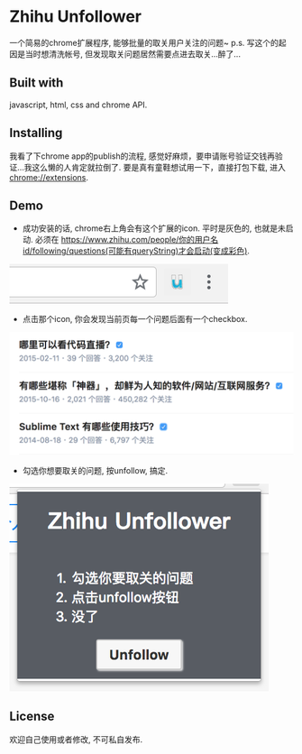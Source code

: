 # Zhihu Unfollower

一个简易的chrome扩展程序, 能够批量的取关用户关注的问题~
p.s. 写这个的起因是当时想清洗帐号, 但发现取关问题居然需要点进去取关...醉了...

## Built with
javascript, html, css and chrome API.


## Installing

我看了下chrome app的publish的流程, 感觉好麻烦，要申请账号验证交钱再验证...我这么懒的人肯定就拉倒了.
要是真有童鞋想试用一下，直接打包下载, 进入[chrome://extensions](chrome://extensions).


## Demo

* 成功安装的话, chrome右上角会有这个扩展的icon. 平时是灰色的, 也就是未启动. 必须在 https://www.zhihu.com/people/你的用户名id/following/questions(可能有queryString)才会启动(变成彩色).

![](images/readme/1.png)

* 点击那个icon, 你会发现当前页每一个问题后面有一个checkbox.

![](images/readme/2.png)

* 勾选你想要取关的问题, 按unfollow, 搞定.

![](images/readme/3.png)


## License

欢迎自己使用或者修改, 不可私自发布.
